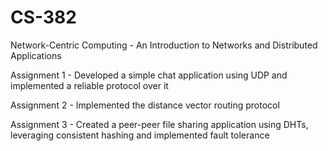 # CS-382
Network-Centric Computing - An Introduction to Networks and Distributed Applications

Assignment 1 - Developed a simple chat application using UDP and implemented a reliable protocol over it

Assignment 2 - Implemented the distance vector routing protocol 

Assignment 3 - Created a peer-peer file sharing application using DHTs, leveraging consistent hashing and implemented fault tolerance
